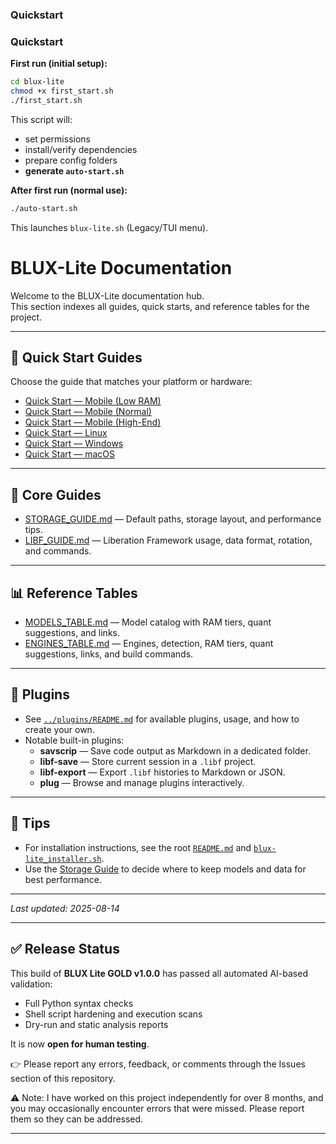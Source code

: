 ### Quickstart

### Quickstart

**First run (initial setup):**
```bash
cd blux-lite
chmod +x first_start.sh
./first_start.sh
```
This script will:
- set permissions
- install/verify dependencies
- prepare config folders
- **generate `auto-start.sh`**

**After first run (normal use):**
```bash
./auto-start.sh
```
This launches `blux-lite.sh` (Legacy/TUI menu).

# BLUX-Lite Documentation

Welcome to the BLUX-Lite documentation hub.  
This section indexes all guides, quick starts, and reference tables for the project.

---

## 📜 Quick Start Guides
Choose the guide that matches your platform or hardware:

- [Quick Start — Mobile (Low RAM)](Quick_Start_Mobile_Low_RAM.md)
- [Quick Start — Mobile (Normal)](Quick_Start_Mobile_Normal.md)
- [Quick Start — Mobile (High-End)](Quick_Start_Mobile_High_End.md)
- [Quick Start — Linux](Quick_Start_Linux.md)
- [Quick Start — Windows](Quick_Start_Windows.md)
- [Quick Start — macOS](Quick_Start_macOS.md)

---

## 📂 Core Guides
- [STORAGE_GUIDE.md](STORAGE_GUIDE.md) — Default paths, storage layout, and performance tips.
- [LIBF_GUIDE.md](LIBF_GUIDE.md) — Liberation Framework usage, data format, rotation, and commands.

---

## 📊 Reference Tables
- [MODELS_TABLE.md](MODELS_TABLE.md) — Model catalog with RAM tiers, quant suggestions, and links.
- [ENGINES_TABLE.md](ENGINES_TABLE.md) — Engines, detection, RAM tiers, quant suggestions, links, and build commands.

---

## 🧩 Plugins
- See [`../plugins/README.md`](../plugins/README.md) for available plugins, usage, and how to create your own.
- Notable built-in plugins:
  - **savscrip** — Save code output as Markdown in a dedicated folder.
  - **libf-save** — Store current session in a `.libf` project.
  - **libf-export** — Export `.libf` histories to Markdown or JSON.
  - **plug** — Browse and manage plugins interactively.

---

## 📌 Tips
- For installation instructions, see the root [`README.md`](../README.md) and [`blux-lite_installer.sh`](../blux-lite_installer.sh).
- Use the [Storage Guide](STORAGE_GUIDE.md) to decide where to keep models and data for best performance.

---

_Last updated: 2025-08-14_

---

## ✅ Release Status

This build of **BLUX Lite GOLD v1.0.0** has passed all automated AI-based validation:
- Full Python syntax checks
- Shell script hardening and execution scans
- Dry-run and static analysis reports

It is now **open for human testing**.

👉 Please report any errors, feedback, or comments through the Issues section of this repository.

⚠️ Note: I have worked on this project independently for over 8 months, and you may occasionally encounter errors that were missed. Please report them so they can be addressed.

---